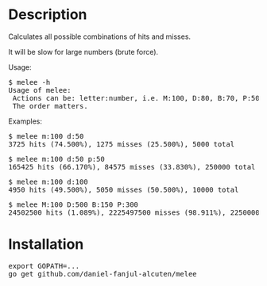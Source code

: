 Description
===========

Calculates all possible combinations of hits and misses.

It will be slow for large numbers (brute force).

Usage:

<pre>
$ melee -h
Usage of melee: <actions>
 Actions can be: letter:number, i.e. M:100, D:80, B:70, P:50.
 The order matters.
</pre>


Examples:

<pre>
$ melee m:100 d:50
3725 hits (74.500%), 1275 misses (25.500%), 5000 total
</pre>

<pre>
$ melee m:100 d:50 p:50
165425 hits (66.170%), 84575 misses (33.830%), 250000 total
</pre>

<pre>
$ melee m:100 d:100
4950 hits (49.500%), 5050 misses (50.500%), 10000 total
</pre>

<pre>
$ melee M:100 D:500 B:150 P:300
24502500 hits (1.089%), 2225497500 misses (98.911%), 2250000000 total
</pre>

Installation
============

<pre>
export GOPATH=...
go get github.com/daniel-fanjul-alcuten/melee
</pre>
